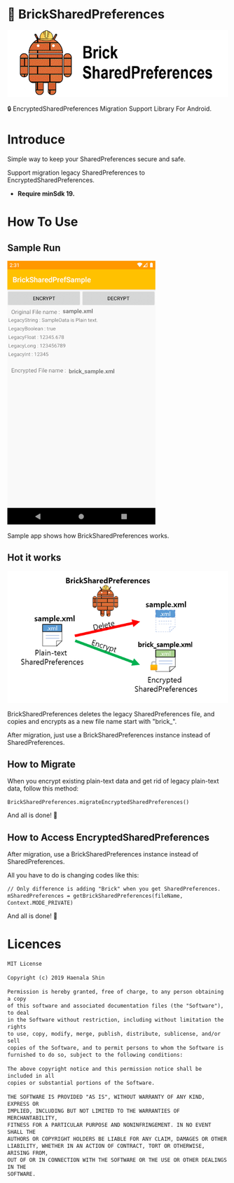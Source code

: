 🧱 BrickSharedPreferences
===================================

![BrickSharedPreferences](brick_title.png)

🔒 EncryptedSharedPreferences Migration Support Library For Android.

# Introduce

Simple way to keep your SharedPreferences secure and safe.

Support migration legacy SharedPreferences to EncryptedSharedPreferences.

- **Require minSdk 19.**

# How To Use

## Sample Run 

![Sample run](brick_sample_run.gif)

Sample app shows how BrickSharedPreferences works.

## Hot it works

![How it works](how_it_works.PNG)

BrickSharedPreferences deletes the legacy SharedPreferences file, and copies and encrypts as a new file name start with  "brick_".

After migration, just use a BrickSharedPreferences instance instead of SharedPreferences. 


## How to Migrate

When you encrypt existing plain-text data and get rid of legacy plain-text data, follow this method:
```
BrickSharedPreferences.migrateEncryptedSharedPreferences()
```
And all is done! 🎉

## How to Access EncryptedSharedPreferences

After migration, use a BrickSharedPreferences instance instead of SharedPreferences.

All you have to do is changing codes like this:  

```
// Only difference is adding "Brick" when you get SharedPreferences. 
mSharedPreferences = getBrickSharedPreferences(fileName, Context.MODE_PRIVATE)
```
And all is done! 🎉


# Licences

```
MIT License

Copyright (c) 2019 Haenala Shin

Permission is hereby granted, free of charge, to any person obtaining a copy
of this software and associated documentation files (the "Software"), to deal
in the Software without restriction, including without limitation the rights
to use, copy, modify, merge, publish, distribute, sublicense, and/or sell
copies of the Software, and to permit persons to whom the Software is
furnished to do so, subject to the following conditions:

The above copyright notice and this permission notice shall be included in all
copies or substantial portions of the Software.

THE SOFTWARE IS PROVIDED "AS IS", WITHOUT WARRANTY OF ANY KIND, EXPRESS OR
IMPLIED, INCLUDING BUT NOT LIMITED TO THE WARRANTIES OF MERCHANTABILITY,
FITNESS FOR A PARTICULAR PURPOSE AND NONINFRINGEMENT. IN NO EVENT SHALL THE
AUTHORS OR COPYRIGHT HOLDERS BE LIABLE FOR ANY CLAIM, DAMAGES OR OTHER
LIABILITY, WHETHER IN AN ACTION OF CONTRACT, TORT OR OTHERWISE, ARISING FROM,
OUT OF OR IN CONNECTION WITH THE SOFTWARE OR THE USE OR OTHER DEALINGS IN THE
SOFTWARE.

```

